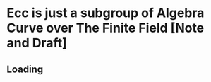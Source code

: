 # Ecc is just a subgroup of Algebra Curve over The Finite Field [Note and Draft]

<script>
    window.location = "/pdfs/2017-10-08-ecc_is_just_a_subgroup_of_algegra_cruve_over_the_finite_field.pdf"
</script>


## Loading
